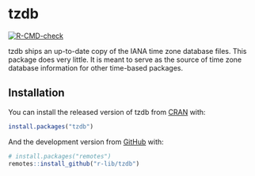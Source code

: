 
<!-- README.md is generated from README.Rmd. Please edit that file -->

# tzdb

<!-- badges: start -->

[![R-CMD-check](https://github.com/r-lib/tzdb/workflows/R-CMD-check/badge.svg)](https://github.com/r-lib/tzdb/actions)
<!-- badges: end -->

tzdb ships an up-to-date copy of the IANA time zone database files. This
package does very little. It is meant to serve as the source of time
zone database information for other time-based packages.

## Installation

You can install the released version of tzdb from
[CRAN](https://CRAN.R-project.org) with:

``` r
install.packages("tzdb")
```

And the development version from [GitHub](https://github.com/) with:

``` r
# install.packages("remotes")
remotes::install_github("r-lib/tzdb")
```
